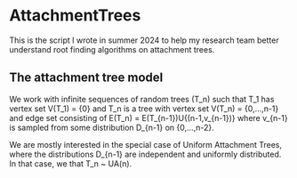 # AttachmentTrees
This is the script I wrote in summer 2024 to help my research team better understand root finding algorithms on attachment trees.

## The attachment tree model
We work with infinite sequences of random trees (T_n) such that T_1 has vertex set V(T_1) = {0} and T_n is a tree with vertex set V(T_n) = {0,...,n-1} and edge set consisting of E(T_n) = E(T_{n-1})U{(n-1,v_{n-1})} where v_{n-1} is sampled from some distribution D_{n-1} on {0,...,n-2}.

We are mostly interested in the special case of Uniform Attachment Trees, where the distributions D_{n-1} are independent and uniformly distributed. In that case, we that T_n ~ UA(n).
